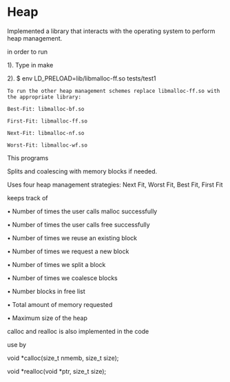 # Heap

Implemented a library that interacts with the operating system to perform heap management.

in order to run 

1). Type in make 

2). $ env LD_PRELOAD=lib/libmalloc-ff.so tests/test1

    To run the other heap management schemes replace libmalloc-ff.so with the appropriate library:
    
    Best-Fit: libmalloc-bf.so
    
    First-Fit: libmalloc-ff.so
    
    Next-Fit: libmalloc-nf.so
    
    Worst-Fit: libmalloc-wf.so 
    
 This programs 
 
 Splits and coalescing with memory blocks if needed.
 
 Uses four heap management strategies: Next Fit, Worst Fit, Best Fit, First Fit
 
 keeps track of 
 
• Number of times the user calls malloc successfully

• Number of times the user calls free successfully

• Number of times we reuse an existing block

• Number of times we request a new block

• Number of times we split a block

• Number of times we coalesce blocks

• Number blocks in free list

• Total amount of memory requested

• Maximum size of the heap 

calloc and realloc is also implemented in the code

use by

void *calloc(size_t nmemb, size_t size);

void *realloc(void *ptr, size_t size); 
